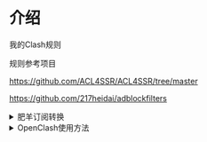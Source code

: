 # 介绍
我的Clash规则

规则参考项目

https://github.com/ACL4SSR/ACL4SSR/tree/master

https://github.com/217heidai/adblockfilters

<details>
  
<summary>肥羊订阅转换</summary>

1. 以[肥羊订阅转换](https://suburl.v1.mk/)为例，进入转换界面，填入订阅链接（机场或自建）
2. 点击`自定义配置`![转换页面](imgs/image.png)
3. 同时打开仓库里面的“.ini”结尾的文件[地址](https://raw.githubusercontent.com/deardeer7/custom-clash-rules/main/custom%20rules.ini)，复制**文件内容**，粘贴到`远程配置文件上传`页面中![远程配置文件上传](imgs/image-1.png)
4. 检查`远程配置`，如图则成功![检查远程配置](imgs/image-2.png)
5. 根据自己偏好配置其他选项，生成订阅链接（ps: 网站支持自定义短链接后缀）
6. 导入clash即可~~
7. 
</details>

<details>

<summary>OpenClash使用方法</summary>
  
配合 subconverter_规则转换

项目地址

https://github.com/tindy2013/subconverter

docker-compose.yml
```ini
version: "3"
services:
  subconverter:
    image: tindy2013/subconverter:latest
    container_name: subconverter
    restart: unless-stopped
    ports:
      - "25500:25500" # Web界面和API服务的默认端口
    volumes:
      - ./config:/app/config # 挂载本地配置文件到容器中
    environment:
      - TZ=Asia/Shanghai # 设置时区为上海
```
docker-compose.yml 文件拖入目录后,SSH工具 cd 到 docker-compose.yml 所在目录.
执行
docker-compose up -d
容器运行后
http://localhost:25500/sub
上面就是本地规则转换服务地址

`如图设置`![转换页面](imgs/image-3.png)
  
</details>




